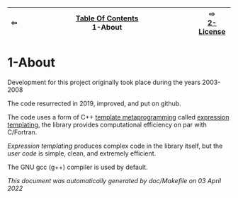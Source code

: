 
| ⇦ <br />  | [Table Of Contents](toc.md)<br />1-About<br /><img width=1000/> | ⇨ <br />[2-License](license.md)   |
| ----------- | ----------- | ----------- |



# 1-About


Development for this project originally took place during the years 2003-2008 

The code resurrected in 2019, improved, and put on github.

The code uses a form of C++ [template metaprogramming](https://en.wikipedia.org/wiki/Template_metaprogramming) called [expression templating](https://en.wikipedia.org/wiki/Expression_templates), the library provides computational efficiency on par with C/Fortran.

*Expression templating* produces complex code in the library itself, but the *user code* is simple, clean, and extremely efficient.

The GNU gcc (g++) compiler is used by default.



_This document was automatically generated by doc/Makefile on 03 April 2022_

